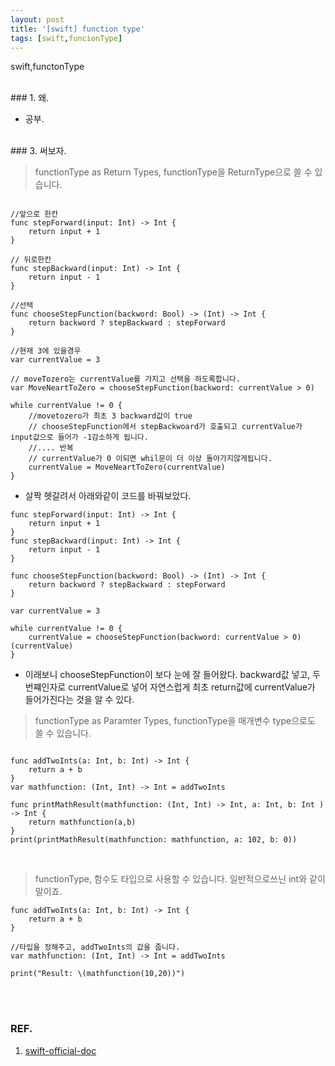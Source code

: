 ```yaml
---
layout: post
title: '[swift] function type'
tags: [swift,funcionType]
---
```

swift,functonType

<br>
### 1. 왜.

* 공부.


<br>
### 3. 써보자.
<br>

>functionType as Return Types, functionType을 ReturnType으로 쓸 수 있습니다.


~~~

//앞으로 한칸
func stepForward(input: Int) -> Int {
    return input + 1
}

// 뒤로한칸
func stepBackward(input: Int) -> Int {
    return input - 1
}

//선택
func chooseStepFunction(backword: Bool) -> (Int) -> Int {
    return backword ? stepBackward : stepForward
}

//현재 3에 있을경우
var currentValue = 3

// moveTozero는 currentValue를 가지고 선택을 하도록합니다.
var MoveNeartToZero = chooseStepFunction(backword: currentValue > 0)

while currentValue != 0 {
	//movetozero가 최초 3 backward값이 true
	// chooseStepFunction에서 stepBackwoard가 호출되고 currentValue가 input값으로 들어가 -1감소하게 됩니다.
	//.... 반복
	// currentValue가 0 이되면 whil문이 더 이상 돌아가지않게됩니다.
    currentValue = MoveNeartToZero(currentValue)
}
~~~

* 살짝 헷갈려서 아래와같이 코드를 바꿔보았다.

~~~
func stepForward(input: Int) -> Int {
    return input + 1
}
func stepBackward(input: Int) -> Int {
    return input - 1
}

func chooseStepFunction(backword: Bool) -> (Int) -> Int {
    return backword ? stepBackward : stepForward
}

var currentValue = 3

while currentValue != 0 {
    currentValue = chooseStepFunction(backword: currentValue > 0)(currentValue)
}
~~~

* 이래보니 chooseStepFunction이 보다 눈에 잘 들어왔다. backward값 넣고, 두번쨰인자로 currentValue로 넣어 자연스럽게 최초 return값에 currentValue가 들어가진다는 것을 알 수 있다.

>functionType as Paramter Types, functionType을 매개변수 type으로도 쓸 수 있습니다.

~~~

func addTwoInts(a: Int, b: Int) -> Int {
    return a + b
}
var mathfunction: (Int, Int) -> Int = addTwoInts

func printMathResult(mathfunction: (Int, Int) -> Int, a: Int, b: Int ) -> Int {
    return mathfunction(a,b)
}
print(printMathResult(mathfunction: mathfunction, a: 102, b: 0))
~~~

<br>

> functionType, 함수도 타입으로 사용할 수 있습니다. 일반적으로쓰닌 int와 같이 말이죠.

~~~
func addTwoInts(a: Int, b: Int) -> Int {
    return a + b
}

//타입을 정해주고, addTwoInts의 값을 줍니다.
var mathfunction: (Int, Int) -> Int = addTwoInts

print("Result: \(mathfunction(10,20))")
~~~


<br><br>
### REF.
1. [swift-official-doc](https://developer.apple.com/library/content/documentation/Swift/Conceptual/Swift_Programming_Language/TheBasics.html#//apple_ref/doc/uid/TP40014097-CH5-ID309)





